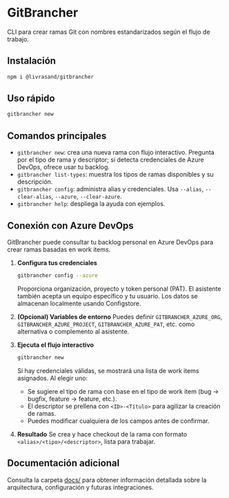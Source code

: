 # GitBrancher

CLI para crear ramas Git con nombres estandarizados según el flujo de trabajo.

## Instalación

```bash
npm i @livrasand/gitbrancher
```

## Uso rápido

```bash
gitbrancher new
```

## Comandos principales

- `gitbrancher new`: crea una nueva rama con flujo interactivo. Pregunta por el tipo de rama y descriptor; si detecta credenciales de Azure DevOps, ofrece usar tu backlog.
- `gitbrancher list-types`: muestra los tipos de ramas disponibles y su descripción.
- `gitbrancher config`: administra alias y credenciales. Usa `--alias`, `--clear-alias`, `--azure`, `--clear-azure`.
- `gitbrancher help`: despliega la ayuda con ejemplos.

## Conexión con Azure DevOps

GitBrancher puede consultar tu backlog personal en Azure DevOps para crear ramas basadas en work items.

1. **Configura tus credenciales**
   ```bash
   gitbrancher config --azure
   ```
   Proporciona organización, proyecto y token personal (PAT). El asistente también acepta un equipo específico y tu usuario. Los datos se almacenan localmente usando Configstore.

2. **(Opcional) Variables de entorno**
   Puedes definir `GITBRANCHER_AZURE_ORG`, `GITBRANCHER_AZURE_PROJECT`, `GITBRANCHER_AZURE_PAT`, etc. como alternativa o complemento al asistente.

3. **Ejecuta el flujo interactivo**
   ```bash
   gitbrancher new
   ```
   Si hay credenciales válidas, se mostrará una lista de work items asignados. Al elegir uno:
   - Se sugiere el tipo de rama con base en el tipo de work item (bug → bugfix, feature → feature, etc.).
   - El descriptor se prellena con `<ID>-<Título>` para agilizar la creación de ramas.
   - Puedes modificar cualquiera de los campos antes de confirmar.

4. **Resultado**
   Se crea y hace checkout de la rama con formato `<alias>/<tipo>/<descriptor>`, lista para trabajar.

## Documentación adicional

Consulta la carpeta [docs/](docs/) para obtener información detallada sobre la arquitectura, configuración y futuras integraciones.
